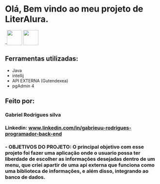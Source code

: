 # Olá, Bem vindo ao meu projeto de LiterAlura.

 -<img src="https://cdn.jsdelivr.net/gh/devicons/devicon@latest/icons/java/java-original-wordmark.svg" width="50" height="50"/> 
            <img src="https://cdn.jsdelivr.net/gh/devicons/devicon@latest/icons/intellij/intellij-original.svg" width="50" height="50" />
          

## Ferramentas utilizadas:

* Java
* intellij
* API EXTERNA (Gutendexea)
* pgAdmin 4

## Feito por:

### Gabriel Rodrigues silva

### Linkedin: www.linkedin.com/in/gabrieuu-rodrigues-programador-back-end


### - OBJETIVOS DO PROJETO: O principal objetivo com esse projeto foi fazer uma aplicação onde o usuario possa ter liberdade de escolher as informações desejadas dentro de um menu, que criei apartir de uma api externa que funciona como uma biblioteca de informações, e além disso, integrando ao banco de dados. 
